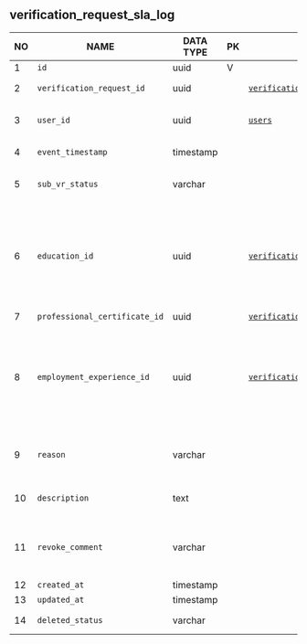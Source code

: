 verification_request_sla_log
----------------------------


NO | NAME | DATA TYPE | PK | FK | DESCRIPTION            
---|------|-----------|----|----|-------------
1|`id` | uuid | V |  | autogenerated
2|`verification_request_id` | uuid |  | [`verification_requests`](verification_requests.md) | VR that is being processed
3|`user_id` | uuid |  | [`users`](users.md) | User that changed sub-VR status
4|`event_timestamp` | timestamp |  |  | Time (UTC) of the event
5|`sub_vr_status` | varchar |  |  | Status of sub-vr that was set at event_timestamp
6|`education_id` | uuid |  | [`verification_request_education`](verification_request_education.md) | reference to sub_vr that has changed status. If this field is not null, then references to other types of sub-vrs must be null
7|`professional_certificate_id` | uuid |  | [`verification_request_professional_certificate`](verification_request_professional_certificate.md) | verification
8|`employment_experience_id` | uuid |  | [`verification_request_employment`](verification_request_employment.md) | reference to sub_vr that has changed status. If this field is not null, then references to other types of sub-vrs must be null
9|`reason` | varchar |  |  | Arbitrary string e.g. 'Educational institute does not respond'
10|`description` | text |  |  | Detailed description of the hold
11|`revoke_comment` | varchar |  |  | Arbitrary string - a description of how/why the hold was revoked
12|`created_at` | timestamp |  |  | 
13|`updated_at` | timestamp |  |  | 
14|`deleted_status` | varchar |  |  | ACTIVE, DELETED
